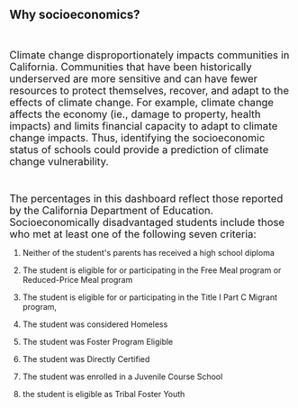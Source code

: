 ## Why socioeconomics?

<br>

<span style="font-size:18px;">Climate change disproportionately impacts communities in California. Communities that have been historically underserved are more sensitive and can have fewer resources to protect themselves, recover, and adapt to the effects of climate change. For example, climate change affects the economy (ie., damage to property, health impacts) and limits financial capacity to adapt to climate change impacts. Thus, identifying the socioeconomic status of schools could provide a prediction of climate change vulnerability.</span>

<br> 

<span style="font-size:18px;">The percentages in this dashboard reflect those reported by the California Department of Education. Socioeconomically disadvantaged students include those who met at least one of the following seven criteria:</span>

1.  Neither of the student's parents has received a high school diploma

2.  The student is eligible for or participating in the Free Meal program or Reduced-Price Meal program

3.  The student is eligible for or participating in the Title I Part C Migrant program,

4.  The student was considered Homeless

5.  The student was Foster Program Eligible

6.  The student was Directly Certified

7.  The student was enrolled in a Juvenile Course School

8.  the student is eligible as Tribal Foster Youth
